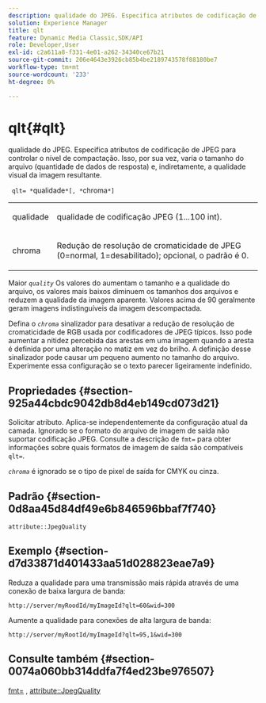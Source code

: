 ```yaml
---
description: qualidade do JPEG. Especifica atributos de codificação de JPEG para controlar o nível de compactação. Isso, por sua vez, varia o tamanho do arquivo (quantidade de dados de resposta) e, indiretamente, a qualidade visual da imagem resultante.
solution: Experience Manager
title: qlt
feature: Dynamic Media Classic,SDK/API
role: Developer,User
exl-id: c2a611a8-f331-4e01-a262-34340ce67b21
source-git-commit: 206e4643e3926cb85b4be2189743578f88180be7
workflow-type: tm+mt
source-wordcount: '233'
ht-degree: 0%

---
```


# qlt{#qlt}

qualidade do JPEG. Especifica atributos de codificação de JPEG para controlar o nível de compactação. Isso, por sua vez, varia o tamanho do arquivo (quantidade de dados de resposta) e, indiretamente, a qualidade visual da imagem resultante.

` qlt= *`qualidade`*[, *`chroma`*]`

<table id="simpletable_FB8090D4BEBF42FD83A64A7AAB6D7F92"> 
 <tr class="strow"> 
  <td class="stentry"> <p> <span class="varname"> qualidade </span> </p> </td> 
  <td class="stentry"> <p>qualidade de codificação JPEG (1...100 int). </p> </td> 
 </tr> 
 <tr class="strow"> 
  <td class="stentry"> <p> <span class="varname"> chroma </span> </p> </td> 
  <td class="stentry"> <p>Redução de resolução de cromaticidade de JPEG (0=normal, 1=desabilitado); opcional, o padrão é 0. </p> </td> 
 </tr> 
</table>

Maior *`quality`* Os valores do aumentam o tamanho e a qualidade do arquivo, os valores mais baixos diminuem os tamanhos dos arquivos e reduzem a qualidade da imagem aparente. Valores acima de 90 geralmente geram imagens indistinguíveis da imagem descompactada.

Defina o *`chroma`* sinalizador para desativar a redução de resolução de cromaticidade de RGB usada por codificadores de JPEG típicos. Isso pode aumentar a nitidez percebida das arestas em uma imagem quando a aresta é definida por uma alteração no matiz em vez do brilho. A definição desse sinalizador pode causar um pequeno aumento no tamanho do arquivo. Experimente essa configuração se o texto parecer ligeiramente indefinido.

## Propriedades {#section-925a44cbdc9042db8d4eb149cd073d21}

Solicitar atributo. Aplica-se independentemente da configuração atual da camada. Ignorado se o formato do arquivo de imagem de saída não suportar codificação JPEG. Consulte a descrição de `fmt=` para obter informações sobre quais formatos de imagem de saída são compatíveis `qlt=`.

*`chroma`* é ignorado se o tipo de pixel de saída for CMYK ou cinza.

## Padrão {#section-0d8aa45d84df49e6b846596bbaf7f740}

`attribute::JpegQuality`

## Exemplo {#section-d7d33871d401433aa51d028823eae7a9}

Reduza a qualidade para uma transmissão mais rápida através de uma conexão de baixa largura de banda:

`http://server/myRoodId/myImageId?qlt=60&wid=300`

Aumente a qualidade para conexões de alta largura de banda:

`http://server/myRootId/myImageId?qlt=95,1&wid=300`

## Consulte também {#section-0074a060bb314ddfa7f4ed23be976507}

[fmt=](../../../../../is-api/http-ref/image-serving-api-ref/c-http-protocol-reference/c-command-reference/r-is-http-fmt.md#reference-cdf10043423b45ba9fe15157fb3ae37a) , [attribute::JpegQuality](../../../../../is-api/image-catalog/image-serving-api-ref/c-image-catalog-reference/c-attributes-reference/r-jpegquality.md#reference-4a879e7c46024c8a898a9fd226f9eb09)
